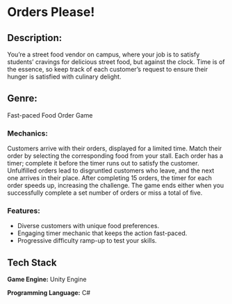 
# Orders Please!
## Description:
You’re a street food vendor on campus, where your job is to satisfy students’ cravings for delicious street food, but against the clock. Time is of the essence, so keep track of each customer’s request to ensure their hunger is satisfied with culinary delight.

## Genre:
Fast-paced Food Order Game

### Mechanics:
Customers arrive with their orders, displayed for a limited time.
Match their order by selecting the corresponding food from your stall.
Each order has a timer; complete it before the timer runs out to satisfy the customer.
Unfulfilled orders lead to disgruntled customers who leave, and the next one arrives in their place.
After completing 15 orders, the timer for each order speeds up, increasing the challenge.
The game ends either when you successfully complete a set number of orders or miss a total of five.

### Features:

- Diverse customers with unique food preferences.
- Engaging timer mechanic that keeps the action fast-paced.
- Progressive difficulty ramp-up to test your skills.


## Tech Stack

**Game Engine:** Unity Engine

**Programming Language:** C#
